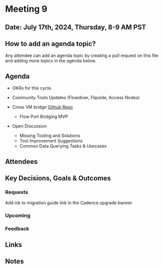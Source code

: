 
# Meeting 9

## Date: July 17th, 2024, Thursday, 8-9 AM PST

## How to add an agenda topic?
Any attendee can add an agenda topic by creating a pull request on this file and adding more topics in the agenda below.

## Agenda
* OKRs for this cycle.
* Community Tools Updates (Flowdiver, Flipside, Access Nodes)
* Cross VM bridge [Github Repo](https://github.com/onflow/flow-evm-bridge/tree/main)
  - Flow Port Bridging MVP

* Open Discussion
  - Missing Tooling and Solutions
  - Tool Improvement Suggestions
  - Common Data Querying Tasks & Usecases
  
## Attendees 

## Key Decisions, Goals & Outcomes 

### Requests
Add ink to migration guide link in the Cadence upgrade banner 


### Upcoming

### Feedback

## Links

## Notes
